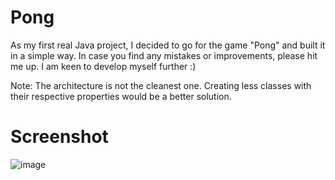 # Pong
As my first real Java project, I decided to go for the game "Pong" and built it in a simple way.
In case you find any mistakes or improvements, please hit me up. I am keen to develop myself further :)

Note: The architecture is not the cleanest one. Creating less classes with their respective properties would be a better solution.

# Screenshot
![image](https://user-images.githubusercontent.com/83656997/140032344-252a2e44-5f42-4f81-995d-6dce2f4aa2f4.png)
